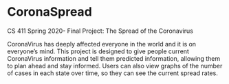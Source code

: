 # CoronaSpread
CS 411 Spring 2020- Final Project: The Spread of the Coronavirus 

CoronaVirus has deeply affected everyone in the world and it is on everyone’s mind.  This project is designed to give people current CoronaVirus information and tell them predicted information, allowing them to plan ahead and stay informed.  Users can also view graphs of the number of cases in each state over time, so they can see the current spread rates.

